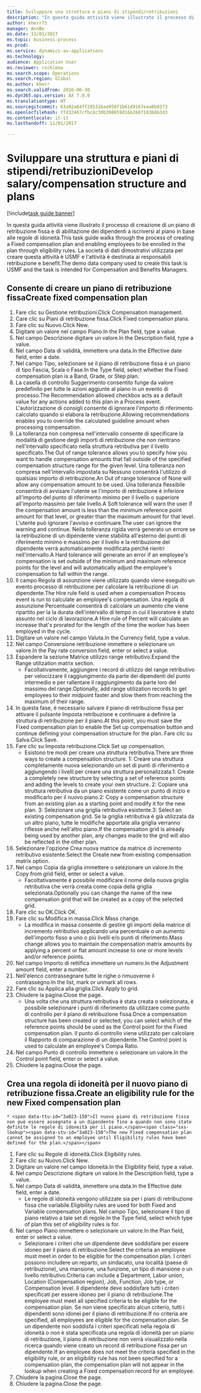 ```yaml
--- 
title: Sviluppare una struttura e piani di stipendi/retribuzioni
description: "In questa guida attività viene illustrato il processo di creazione di un piano di retribuzione fissa e di abilitazione dei dipendenti a iscriversi al piano in base alle regole di idoneità."
author: kherr75
manager: AnnBe
ms.date: 11/01/2017
ms.topic: business-process
ms.prod: 
ms.service: dynamics-ax-applications
ms.technology: 
audience: Application User
ms.reviewer: rschloma
ms.search.scope: Operations
ms.search.region: Global
ms.author: kherr
ms.search.validFrom: 2016-06-30
ms.dyn365.ops.version: AX 7.0.0
ms.translationtype: HT
ms.sourcegitcommit: 63a02a64ff28531bae950f1b61d9167eaa0b0373
ms.openlocfilehash: 7fd32467cfbc8c30b398659d16b268f183b6b3d3
ms.contentlocale: it-it
ms.lasthandoff: 11/01/2017

---
```

# <a name="develop-salarycompensation-structure-and-plans"></a><span data-ttu-id="3a023-103">Sviluppare una struttura e piani di stipendi/retribuzioni</span><span class="sxs-lookup"><span data-stu-id="3a023-103">Develop salary/compensation structure and plans</span></span>

[!include[task guide banner](../../includes/task-guide-banner.md)]

<span data-ttu-id="3a023-104">In questa guida attività viene illustrato il processo di creazione di un piano di retribuzione fissa e di abilitazione dei dipendenti a iscriversi al piano in base alle regole di idoneità.</span><span class="sxs-lookup"><span data-stu-id="3a023-104">This task guide walks through the process of creating a Fixed compensation plan and enabling employees to be enrolled in the plan through eligibility rules.</span></span> <span data-ttu-id="3a023-105">La società di dati dimostrativi utilizzata per creare questa attività è USMF e l'attività è destinata ai responsabili retribuzione e benefit.</span><span class="sxs-lookup"><span data-stu-id="3a023-105">The demo data company used to create this task is USMF and the task is intended for Compensation and Benefits Managers.</span></span>


## <a name="create-fixed-compensation-plan"></a><span data-ttu-id="3a023-106">Consente di creare un piano di retribuzione fissa</span><span class="sxs-lookup"><span data-stu-id="3a023-106">Create fixed compensation plan</span></span>
1. <span data-ttu-id="3a023-107">Fare clic su Gestione retribuzioni.</span><span class="sxs-lookup"><span data-stu-id="3a023-107">Click Compensation management.</span></span>
2. <span data-ttu-id="3a023-108">Care clic su Piani di retribuzione fissa.</span><span class="sxs-lookup"><span data-stu-id="3a023-108">Click Fixed compensation plans.</span></span>
3. <span data-ttu-id="3a023-109">Fare clic su Nuovo.</span><span class="sxs-lookup"><span data-stu-id="3a023-109">Click New.</span></span>
4. <span data-ttu-id="3a023-110">Digitare un valore nel campo Piano.</span><span class="sxs-lookup"><span data-stu-id="3a023-110">In the Plan field, type a value.</span></span>
5. <span data-ttu-id="3a023-111">Nel campo Descrizione digitare un valore.</span><span class="sxs-lookup"><span data-stu-id="3a023-111">In the Description field, type a value.</span></span>
6. <span data-ttu-id="3a023-112">Nel campo Data di validità, immettere una data.</span><span class="sxs-lookup"><span data-stu-id="3a023-112">In the Effective date field, enter a date.</span></span>
7. <span data-ttu-id="3a023-113">Nel campo Tipo, selezionare se il piano di retribuzione fissa è un piano di tipo Fascia, Scala o Fase.</span><span class="sxs-lookup"><span data-stu-id="3a023-113">In the Type field, select whether the Fixed compensation plan is a Band, Grade, or Step plan.</span></span>
8. <span data-ttu-id="3a023-114">La casella di controllo Suggerimento consentito funge da valore predefinito per tutte le azioni aggiunte al piano in un evento di processo.</span><span class="sxs-lookup"><span data-stu-id="3a023-114">The Recommendation allowed checkbox acts as a default value for any actions added to this plan in a Process event.</span></span>  <span data-ttu-id="3a023-115">L'autorizzazione di consigli consente di ignorare l'importo di riferimento calcolato quando si elabora la retribuzione.</span><span class="sxs-lookup"><span data-stu-id="3a023-115">Allowing recommendations enables you to override the calculated guideline amount when processing compensation.</span></span>
9. <span data-ttu-id="3a023-116">La tolleranza non compresa nell'intervallo consente di specificare la modalità di gestione degli importi di retribuzione che non rientrano nell'intervallo specificato nella struttura retributiva per il livello specificato.</span><span class="sxs-lookup"><span data-stu-id="3a023-116">The Out of range tolerance allows you to specify how you want to handle compensation amounts that fall outside of the specified compensation structure range for the given level.</span></span>  <span data-ttu-id="3a023-117">Una tolleranza non compresa nell'intervallo impostata su Nessuno consentirà l'utilizzo di qualsiasi importo di retribuzione.</span><span class="sxs-lookup"><span data-stu-id="3a023-117">An Out of range tolerance of None will allow any compensation amount to be used.</span></span>  <span data-ttu-id="3a023-118">Una tolleranza flessibile consentirà di avvisare l'utente se l'importo di retribuzione è inferiore all'importo del punto di riferimento minimo per il livello o superiore all'importo massimo per tale livello.</span><span class="sxs-lookup"><span data-stu-id="3a023-118">A Soft tolerance will warn the user if the compensation amount is less than the minimum reference point amount for that level, or greater than the maximum amount for that level.</span></span> <span data-ttu-id="3a023-119">L'utente può ignorare l'avviso e continuare.</span><span class="sxs-lookup"><span data-stu-id="3a023-119">The user can ignore the warning and continue.</span></span>  <span data-ttu-id="3a023-120">Nella tolleranza rigida verrà generato un errore se la retribuzione di un dipendente viene stabilita all'esterno dei punti di riferimento minimo e massimo per il livello e la retribuzione del dipendente verrà automaticamente modificata perché rientri nell'intervallo.</span><span class="sxs-lookup"><span data-stu-id="3a023-120">A Hard tolerance will generate an error if an employee's compensation is set outside of the minimum and maximum reference points for the level and will automatically adjust the employee's compensation to fall within the range.</span></span>
10. <span data-ttu-id="3a023-121">Il campo Regola di assunzione viene utilizzato quando viene eseguito un evento processo di retribuzione per calcolare la retribuzione di un dipendente.</span><span class="sxs-lookup"><span data-stu-id="3a023-121">The Hire rule field is used when a compensation Process event is run to calculate an employee's compensation.</span></span>  <span data-ttu-id="3a023-122">Una regola di assunzione Percentuale consentirà di calcolare un aumento che viene ripartito per la la durata dell'intervallo di tempo in cui il lavoratore è stato assunto nel ciclo di lavorazione.</span><span class="sxs-lookup"><span data-stu-id="3a023-122">A Hire rule of Percent will calculate an increase that's prorated for the length of the time the worker has been employed in the cycle.</span></span>
11. <span data-ttu-id="3a023-123">Digitare un valore nel campo Valuta.</span><span class="sxs-lookup"><span data-stu-id="3a023-123">In the Currency field, type a value.</span></span>
12. <span data-ttu-id="3a023-124">Nel campo Conversione retribuzione immettere o selezionare un valore.</span><span class="sxs-lookup"><span data-stu-id="3a023-124">In the Pay rate conversion field, enter or select a value.</span></span>
13. <span data-ttu-id="3a023-125">Espandere la sezione Matrice utilizzo range retributivo.</span><span class="sxs-lookup"><span data-stu-id="3a023-125">Expand the Range utilization matrix section.</span></span>
    * <span data-ttu-id="3a023-126">Facoltativamente, aggiungere i record di utilizzo del range retributivo per velocizzare il raggiungimento da parte dei dipendenti del punto intermedio e per rallentare il raggiungimento da parte loro del massimo del range.</span><span class="sxs-lookup"><span data-stu-id="3a023-126">Optionally, add range utilization records to get employees to their midpoint faster and slow them from reaching the maximum of their range.</span></span>  
14. <span data-ttu-id="3a023-127">In questa fase, è necessario salvare il piano di retribuzione fissa per attivare il pulsante Imposta retribuzione e continuare a definire la struttura di retribuzione per il piano.</span><span class="sxs-lookup"><span data-stu-id="3a023-127">At this point, you must save the Fixed compensation plan to enable the Set up compensation button and continue defining your compensation structure for the plan.</span></span>  <span data-ttu-id="3a023-128">Fare clic su Salva.</span><span class="sxs-lookup"><span data-stu-id="3a023-128">Click Save.</span></span>
15. <span data-ttu-id="3a023-129">Fare clic su Imposta retribuzione.</span><span class="sxs-lookup"><span data-stu-id="3a023-129">Click Set up compensation.</span></span>
    * <span data-ttu-id="3a023-130">Esistono tre modi per creare una struttura retributiva.</span><span class="sxs-lookup"><span data-stu-id="3a023-130">There are three ways to create a compensation structure.</span></span> <span data-ttu-id="3a023-131">1: Creare una struttura completamente nuova selezionando un set di punti di riferimento e aggiungendo i livelli per creare una struttura personalizzata.</span><span class="sxs-lookup"><span data-stu-id="3a023-131">1: Create a completely new structure by selecting a set of reference points and adding the levels to create your own structure.</span></span> <span data-ttu-id="3a023-132">2: Copiare una struttura retributiva da un piano esistente come un punto di inizio e modificarlo per il nuovo piano.</span><span class="sxs-lookup"><span data-stu-id="3a023-132">2: Copy a compensation structure from an existing plan as a starting point and modify it for the new plan.</span></span> <span data-ttu-id="3a023-133">3: Selezionare una griglia retributiva esistente.</span><span class="sxs-lookup"><span data-stu-id="3a023-133">3: Select an existing compensation grid.</span></span> <span data-ttu-id="3a023-134">Se la griglia retributiva è già utilizzata da un altro piano, tutte le modifiche apportate alla griglia verranno riflesse anche nell'altro piano.</span><span class="sxs-lookup"><span data-stu-id="3a023-134">If the compensation grid is already being used by another plan, any changes made to the grid will also be reflected in the other plan.</span></span>  
16. <span data-ttu-id="3a023-135">Selezionare l'opzione Crea nuova matrice da matrice di incremento retributivo esistente.</span><span class="sxs-lookup"><span data-stu-id="3a023-135">Select the Create new from existing compensation matrix option.</span></span>
17. <span data-ttu-id="3a023-136">Nel campo Copia da griglia immettere o selezionare un valore.</span><span class="sxs-lookup"><span data-stu-id="3a023-136">In the Copy from grid field, enter or select a value.</span></span>
    * <span data-ttu-id="3a023-137">Facoltativamente è possibile modificare il nome della nuova griglia retributiva che verrà creata come copia della griglia selezionata.</span><span class="sxs-lookup"><span data-stu-id="3a023-137">Optionally you can change the name of the new compensation grid that will be created as a copy of the selected grid.</span></span>  
18. <span data-ttu-id="3a023-138">Fare clic su OK.</span><span class="sxs-lookup"><span data-stu-id="3a023-138">Click OK.</span></span>
19. <span data-ttu-id="3a023-139">Fare clic su Modifica in massa.</span><span class="sxs-lookup"><span data-stu-id="3a023-139">Click Mass change.</span></span>
    * <span data-ttu-id="3a023-140">La modifica in massa consente di gestire gli importi della matrice di incremento retributivo applicando una percentuale o un aumento dell'importo fisso a uno o più livelli e/o punti di riferimento.</span><span class="sxs-lookup"><span data-stu-id="3a023-140">Mass change allows you to maintain the compensation matrix amounts by applying a percent or flat amount increase to one or more levels and/or reference points.</span></span>  
20. <span data-ttu-id="3a023-141">Nel campo Importo di rettifica immettere un numero.</span><span class="sxs-lookup"><span data-stu-id="3a023-141">In the Adjustment amount field, enter a number.</span></span>
21. <span data-ttu-id="3a023-142">Nell'elenco contrassegnare tutte le righe o rimuoverne il contrassegno.</span><span class="sxs-lookup"><span data-stu-id="3a023-142">In the list, mark or unmark all rows.</span></span>
22. <span data-ttu-id="3a023-143">Fare clic su Applica alla griglia.</span><span class="sxs-lookup"><span data-stu-id="3a023-143">Click Apply to grid.</span></span>
23. <span data-ttu-id="3a023-144">Chiudere la pagina.</span><span class="sxs-lookup"><span data-stu-id="3a023-144">Close the page.</span></span>
    * <span data-ttu-id="3a023-145">Una volta che una struttura retributiva è stata creata o selezionata, è possibile selezionare i punti di riferimento da utilizzare come punto di controllo per il piano di retribuzione fissa.</span><span class="sxs-lookup"><span data-stu-id="3a023-145">Once a compensation structure has been created or selected, you can select which of the reference points should be used as the Control point for the Fixed compensation plan.</span></span>  <span data-ttu-id="3a023-146">Il punto di controllo viene utilizzato per calcolare il Rapporto di comparazione di un dipendente.</span><span class="sxs-lookup"><span data-stu-id="3a023-146">The Control point is used to calculate an employee's Compa Ratio.</span></span>  
24. <span data-ttu-id="3a023-147">Nel campo Punto di controllo immettere o selezionare un valore.</span><span class="sxs-lookup"><span data-stu-id="3a023-147">In the Control point field, enter or select a value.</span></span>
25. <span data-ttu-id="3a023-148">Chiudere la pagina.</span><span class="sxs-lookup"><span data-stu-id="3a023-148">Close the page.</span></span>

## <a name="create-an-eligibility-rule-for-the-new-fixed-compensation-plan"></a><span data-ttu-id="3a023-149">Crea una regola di idoneità per il nuovo piano di retribuzione fissa.</span><span class="sxs-lookup"><span data-stu-id="3a023-149">Create an eligibility rule for the new Fixed compensation plan</span></span>
    * <span data-ttu-id="3a023-150">Il nuovo piano di retribuzione fissa non può essere assegnato a un dipendente fino a quando non sono state definite le regole di idoneità per il piano.</span><span class="sxs-lookup"><span data-stu-id="3a023-150">The new Fixed compensation plan cannot be assigned to an employee until Eligibility rules have been defined for the plan.</span></span>  
1. <span data-ttu-id="3a023-151">Fare clic su Regole di idoneità.</span><span class="sxs-lookup"><span data-stu-id="3a023-151">Click Eligibility rules.</span></span>
2. <span data-ttu-id="3a023-152">Fare clic su Nuovo.</span><span class="sxs-lookup"><span data-stu-id="3a023-152">Click New.</span></span>
3. <span data-ttu-id="3a023-153">Digitare un valore nel campo Idoneità.</span><span class="sxs-lookup"><span data-stu-id="3a023-153">In the Eligibility field, type a value.</span></span>
4. <span data-ttu-id="3a023-154">Nel campo Descrizione digitare un valore.</span><span class="sxs-lookup"><span data-stu-id="3a023-154">In the Description field, type a value.</span></span>
5. <span data-ttu-id="3a023-155">Nel campo Data di validità, immettere una data.</span><span class="sxs-lookup"><span data-stu-id="3a023-155">In the Effective date field, enter a date.</span></span>
    * <span data-ttu-id="3a023-156">Le regole di idoneità vengono utilizzate sia per i piani di retribuzione fissa che variabile.</span><span class="sxs-lookup"><span data-stu-id="3a023-156">Eligibility rules are used for both Fixed and Variable compensation plans.</span></span>  <span data-ttu-id="3a023-157">Nel campo Tipo, selezionare il tipo di piano relativo a tale set di regole.</span><span class="sxs-lookup"><span data-stu-id="3a023-157">In the Type field, select which type of plan this set of eligibility rules is for.</span></span>  
6. <span data-ttu-id="3a023-158">Nel campo Piano immettere o selezionare un valore.</span><span class="sxs-lookup"><span data-stu-id="3a023-158">In the Plan field, enter or select a value.</span></span>
    * <span data-ttu-id="3a023-159">Selezionare i criteri che un dipendente deve soddisfare per essere idoneo per il piano di retribuzione.</span><span class="sxs-lookup"><span data-stu-id="3a023-159">Select the criteria an employee must meet in order to be eligible for the compensation plan.</span></span> <span data-ttu-id="3a023-160">I criteri possono includere un reparto, un sindacato, una località (paese di retribuzione), una mansione, una funzione, un tipo di mansione o un livello retributivo.</span><span class="sxs-lookup"><span data-stu-id="3a023-160">Criteria can include a Department, Labor union, Location (Compensation region), Job, Function, Job type, or Compensation level.</span></span> <span data-ttu-id="3a023-161">Il dipendente deve soddisfare tutti i criteri specificati per essere idoneo per il piano di retribuzione.</span><span class="sxs-lookup"><span data-stu-id="3a023-161">The employee must meet all specified criteria to be eligible for the compensation plan.</span></span> <span data-ttu-id="3a023-162">Se non viene specificato alcun criterio, tutti i dipendenti sono idonei per il piano di retribuzione.</span><span class="sxs-lookup"><span data-stu-id="3a023-162">If no criteria are specified, all employees are eligible for the compensation plan.</span></span> <span data-ttu-id="3a023-163">Se un dipendente non soddisfa i criteri specificati nella regola di idoneità o non è stata specificata una regola di idoneità per un piano di retribuzione, il piano di retribuzione non verrà visualizzato nella ricerca quando viene creato un record di retribuzione fissa per un dipendente.</span><span class="sxs-lookup"><span data-stu-id="3a023-163">If an employee does not meet the criteria specified in the eligibility rule, or an eligibility rule has not been specified for a compensation plan, the compensation plan will not appear in the lookup when creating a Fixed compensation record for an employee.</span></span>  
7. <span data-ttu-id="3a023-164">Chiudere la pagina.</span><span class="sxs-lookup"><span data-stu-id="3a023-164">Close the page.</span></span>
8. <span data-ttu-id="3a023-165">Chiudere la pagina.</span><span class="sxs-lookup"><span data-stu-id="3a023-165">Close the page.</span></span>


